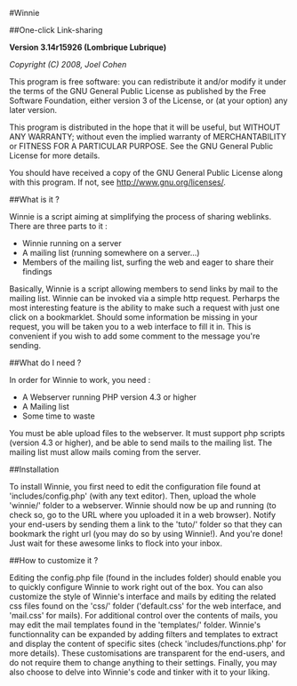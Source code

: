 #Winnie

##One-click Link-sharing

**Version 3.14r15926 (Lombrique Lubrique)**

*Copyright (C) 2008, Joel Cohen*

This program is free software: you can redistribute it and/or modify
it under the terms of the GNU General Public License as published by
the Free Software Foundation, either version 3 of the License, or
(at your option) any later version.

This program is distributed in the hope that it will be useful,
but WITHOUT ANY WARRANTY; without even the implied warranty of
MERCHANTABILITY or FITNESS FOR A PARTICULAR PURPOSE.  See the
GNU General Public License for more details.

You should have received a copy of the GNU General Public License
along with this program.  If not, see <http://www.gnu.org/licenses/>.



##What is it ?

Winnie is a script aiming at simplifying the process of sharing weblinks. There are three parts to it :

- Winnie running on a server
- A mailing list (running somewhere on a server...)
- Members of the mailing list, surfing the web and eager to share their findings

Basically, Winnie is a script allowing members to send links by mail to the mailing list. Winnie can be invoked via a simple http request. Perharps the most interesting feature is the ability to make such a request with just one click on a bookmarklet. Should some information be missing in your request, you will be taken you to a web interface to fill it in. This is convenient if you wish to add some comment to the message you're sending.  

##What do I need ?

In order for Winnie to work, you need :

- A Webserver running PHP version 4.3 or higher
- A Mailing list
- Some time to waste

You must be able upload files to the webserver. It must support php scripts (version 4.3 or higher), and be able to send mails to the mailing list. The mailing list must allow mails coming from the server.

##Installation

To install Winnie, you first need to edit the configuration file found at 'includes/config.php' (with any text editor). Then, upload the whole 'winnie/' folder to a webserver. Winnie should now be up and running (to check so, go to the URL where you uploaded it in a web browser). Notify your end-users by sending them a link to the 'tuto/' folder so that they can bookmark the right url (you may do so by using Winnie!). And you're done! Just wait for these awesome links to flock into your inbox.

##How to customize it ?

Editing the config.php file (found in the includes folder) should enable you to quickly configure Winnie to work right out of the box. You can also customize the style of Winnie's interface and mails by editing the related css files found on the 'css/' folder ('default.css' for the web interface, and 'mail.css' for mails). For additional control over the contents of mails, you may edit the mail templates found in the 'templates/' folder. Winnie's functionnality can be expanded by adding filters and templates to extract and display the content of specific sites (check 'includes/functions.php' for more details). These customisations are transparent for the end-users, and do not require them to change anything to their settings. Finally, you may also choose to delve into Winnie's code and tinker with it to your liking.
